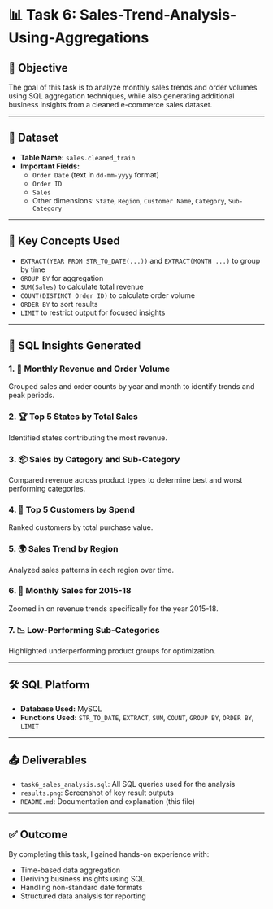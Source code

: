 # 📊 Task 6: Sales-Trend-Analysis-Using-Aggregations

## 📝 Objective
The goal of this task is to analyze monthly sales trends and order volumes using SQL aggregation techniques, while also generating additional business insights from a cleaned e-commerce sales dataset.

---

## 📂 Dataset
- **Table Name:** `sales.cleaned_train`
- **Important Fields:**
  - `Order Date` (text in `dd-mm-yyyy` format)
  - `Order ID`
  - `Sales`
  - Other dimensions: `State`, `Region`, `Customer Name`, `Category`, `Sub-Category`

---

## 🧠 Key Concepts Used
- `EXTRACT(YEAR FROM STR_TO_DATE(...))` and `EXTRACT(MONTH ...)` to group by time
- `GROUP BY` for aggregation
- `SUM(Sales)` to calculate total revenue
- `COUNT(DISTINCT Order ID)` to calculate order volume
- `ORDER BY` to sort results
- `LIMIT` to restrict output for focused insights

---

## 📌 SQL Insights Generated

### 1. 📆 Monthly Revenue and Order Volume
Grouped sales and order counts by year and month to identify trends and peak periods.

### 2. 🏆 Top 5 States by Total Sales
Identified states contributing the most revenue.

### 3. 📦 Sales by Category and Sub-Category
Compared revenue across product types to determine best and worst performing categories.

### 4. 👥 Top 5 Customers by Spend
Ranked customers by total purchase value.

### 5. 🌍 Sales Trend by Region
Analyzed sales patterns in each region over time.

### 6. 📅 Monthly Sales for 2015-18
Zoomed in on revenue trends specifically for the year 2015-18.

### 7. 📉 Low-Performing Sub-Categories
Highlighted underperforming product groups for optimization.

---

## 🛠 SQL Platform
- **Database Used:** MySQL
- **Functions Used:** `STR_TO_DATE`, `EXTRACT`, `SUM`, `COUNT`, `GROUP BY`, `ORDER BY`, `LIMIT`

---

## 📤 Deliverables
- `task6_sales_analysis.sql`: All SQL queries used for the analysis
- `results.png`: Screenshot of key result outputs
- `README.md`: Documentation and explanation (this file)

---

## ✅ Outcome
By completing this task, I gained hands-on experience with:
- Time-based data aggregation
- Deriving business insights using SQL
- Handling non-standard date formats
- Structured data analysis for reporting

